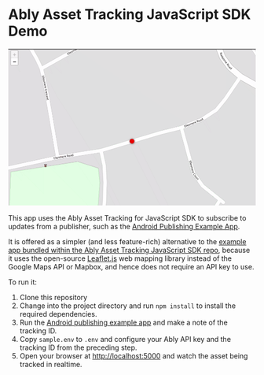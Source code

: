 # Ably Asset Tracking JavaScript SDK Demo

![demo](aat-leaflet.gif)

This app uses the Ably Asset Tracking for JavaScript SDK to subscribe to updates from a publisher, such as the [Android Publishing Example App](https://ably.com/documentation/asset-tracking/example-apps#android).

It is offered as a simpler (and less feature-rich) alternative to the [example app bundled within the Ably Asset Tracking JavaScript SDK repo](https://github.com/ably/ably-asset-tracking-js/tree/main/examples/subscribing-example-app), because it uses the open-source [Leaflet.js](https://leafletjs.com/) web mapping library instead of the Google Maps API or Mapbox, and hence does not require an API key to use.

To run it:

1. Clone this repository
2. Change into the project directory and run `npm install` to install the required dependencies.
3. Run the [Android publishing example app](https://ably.com/documentation/asset-tracking/example-apps#android) and make a note of the tracking ID.
4. Copy `sample.env` to `.env` and configure your Ably API key and the tracking ID from the preceding step.
5. Open your browser at [http://localhost:5000](http://localhost:5000) and watch the asset being tracked in realtime.
